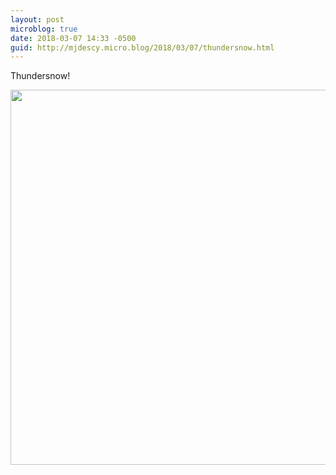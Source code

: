 ```yaml
---
layout: post
microblog: true
date: 2018-03-07 14:33 -0500
guid: http://mjdescy.micro.blog/2018/03/07/thundersnow.html
---
```

Thundersnow!

<img src="http://mjdescy.micro.blog/uploads/2018/3c3309622a.jpg" width="599" height="600" />
